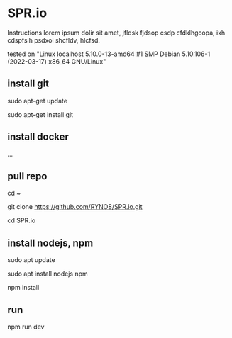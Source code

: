 # SPR.io
Instructions lorem ipsum dolir sit amet, jfldsk fjdsop csdp cfdklhgcopa, ixh cdspfsih psdxoi shcfldv, hlcfsd.

tested on "Linux localhost 5.10.0-13-amd64 #1 SMP Debian 5.10.106-1 (2022-03-17) x86_64 GNU/Linux"

## install git
sudo apt-get update

sudo apt-get install git

## install docker
...

## pull repo
cd ~

git clone https://github.com/RYNO8/SPR.io.git

cd SPR.io


## install nodejs, npm
sudo apt update

sudo apt install nodejs npm

npm install


## run
npm run dev